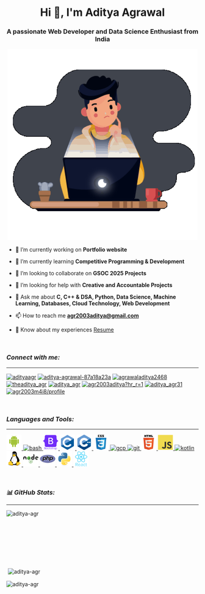 <h1 align="center">Hi 👋, I'm Aditya Agrawal</h1>
<h3 align="center">A passionate Web Developer and Data Science Enthusiast from India</h3>

<p align="center"><img  src="https://github.com/aditya-agr/aditya-agr/blob/main/gif.gif" alt="aditya-agr" /></p>

- 🔭 I’m currently working on **Portfolio website**

- 🌱 I’m currently learning **Competitive Programming & Development**

- 👯 I’m looking to collaborate on **GSOC 2025 Projects**

- 🤝 I’m looking for help with **Creative and Accountable Projects**

- 💬 Ask me about **C, C++ & DSA, Python, Data Science, Machine Learning, Databases, Cloud Technology, Web Development**

- 📫 How to reach me **agr2003aditya@gmail.com**

- 📄 Know about my experiences [Resume](https://drive.google.com/file/d/1xYjrrutq52hm9PKS3MEPYbc0yizfN7ud/view?usp=sharing)

<br>
<h3 align="left"><b><i>Connect with me:</b></i></h3>
<hr>
<p align="left">
<a href="https://dev.to/adityaagr" target="blank"><img align="center" src="https://raw.githubusercontent.com/rahuldkjain/github-profile-readme-generator/master/src/images/icons/Social/devto.svg" alt="adityaagr" height="30" width="40" /></a>
<a href="https://linkedin.com/in/aditya-agrawal-87a18a23a" target="blank"><img align="center" src="https://raw.githubusercontent.com/rahuldkjain/github-profile-readme-generator/master/src/images/icons/Social/linked-in-alt.svg" alt="aditya-agrawal-87a18a23a" height="30" width="40" /></a>
<a href="https://codesandbox.com/agrawaladitya2468" target="blank"><img align="center" src="https://raw.githubusercontent.com/rahuldkjain/github-profile-readme-generator/master/src/images/icons/Social/codesandbox.svg" alt="agrawaladitya2468" height="30" width="40" /></a>
<a href="https://instagram.com/theaditya_agr" target="blank"><img align="center" src="https://raw.githubusercontent.com/rahuldkjain/github-profile-readme-generator/master/src/images/icons/Social/instagram.svg" alt="theaditya_agr" height="30" width="40" /></a>
<a href="https://www.codechef.com/users/aditya_agr" target="blank"><img align="center" src="https://cdn.jsdelivr.net/npm/simple-icons@3.1.0/icons/codechef.svg" alt="aditya_agr" height="30" width="40" /></a>
<a href="https://www.hackerrank.com/agr2003aditya?hr_r=1" target="blank"><img align="center" src="https://raw.githubusercontent.com/rahuldkjain/github-profile-readme-generator/master/src/images/icons/Social/hackerrank.svg" alt="agr2003aditya?hr_r=1" height="30" width="40" /></a>
<a href="https://www.leetcode.com/aditya_agr31" target="blank"><img align="center" src="https://raw.githubusercontent.com/rahuldkjain/github-profile-readme-generator/master/src/images/icons/Social/leet-code.svg" alt="aditya_agr31" height="30" width="40" /></a>
<a href="https://auth.geeksforgeeks.org/user/agr2003m4i8/profile" target="blank"><img align="center" src="https://raw.githubusercontent.com/rahuldkjain/github-profile-readme-generator/master/src/images/icons/Social/geeks-for-geeks.svg" alt="agr2003m4i8/profile" height="30" width="40" /></a>
</p>

<br>
  <h3 align="left"><b><i>Languages and Tools:</b></i></h3>
<hr>
<p align="left"> <a href="https://developer.android.com" target="_blank" rel="noreferrer"> <img src="https://raw.githubusercontent.com/devicons/devicon/master/icons/android/android-original-wordmark.svg" alt="android" width="40" height="40"/> </a> <a href="https://www.gnu.org/software/bash/" target="_blank" rel="noreferrer"> <img src="https://www.vectorlogo.zone/logos/gnu_bash/gnu_bash-icon.svg" alt="bash" width="40" height="40"/> </a> <a href="https://getbootstrap.com" target="_blank" rel="noreferrer"> <img src="https://raw.githubusercontent.com/devicons/devicon/master/icons/bootstrap/bootstrap-plain-wordmark.svg" alt="bootstrap" width="40" height="40"/> </a> <a href="https://www.cprogramming.com/" target="_blank" rel="noreferrer"> <img src="https://raw.githubusercontent.com/devicons/devicon/master/icons/c/c-original.svg" alt="c" width="40" height="40"/> </a> <a href="https://www.w3schools.com/cpp/" target="_blank" rel="noreferrer"> <img src="https://raw.githubusercontent.com/devicons/devicon/master/icons/cplusplus/cplusplus-original.svg" alt="cplusplus" width="40" height="40"/> </a> <a href="https://www.w3schools.com/css/" target="_blank" rel="noreferrer"> <img src="https://raw.githubusercontent.com/devicons/devicon/master/icons/css3/css3-original-wordmark.svg" alt="css3" width="40" height="40"/> </a> <a href="https://cloud.google.com" target="_blank" rel="noreferrer"> <img src="https://www.vectorlogo.zone/logos/google_cloud/google_cloud-icon.svg" alt="gcp" width="40" height="40"/> </a> <a href="https://git-scm.com/" target="_blank" rel="noreferrer"> <img src="https://www.vectorlogo.zone/logos/git-scm/git-scm-icon.svg" alt="git" width="40" height="40"/> </a> <a href="https://www.w3.org/html/" target="_blank" rel="noreferrer"> <img src="https://raw.githubusercontent.com/devicons/devicon/master/icons/html5/html5-original-wordmark.svg" alt="html5" width="40" height="40"/> </a> <a href="https://developer.mozilla.org/en-US/docs/Web/JavaScript" target="_blank" rel="noreferrer"> <img src="https://raw.githubusercontent.com/devicons/devicon/master/icons/javascript/javascript-original.svg" alt="javascript" width="40" height="40"/> </a> <a href="https://kotlinlang.org" target="_blank" rel="noreferrer"> <img src="https://www.vectorlogo.zone/logos/kotlinlang/kotlinlang-icon.svg" alt="kotlin" width="40" height="40"/> </a> <a href="https://www.linux.org/" target="_blank" rel="noreferrer"> <img src="https://raw.githubusercontent.com/devicons/devicon/master/icons/linux/linux-original.svg" alt="linux" width="40" height="40"/> </a> <a href="https://nodejs.org" target="_blank" rel="noreferrer"> <img src="https://raw.githubusercontent.com/devicons/devicon/master/icons/nodejs/nodejs-original-wordmark.svg" alt="nodejs" width="40" height="40"/> </a> <a href="https://www.php.net" target="_blank" rel="noreferrer"> <img src="https://raw.githubusercontent.com/devicons/devicon/master/icons/php/php-original.svg" alt="php" width="40" height="40"/> </a> <a href="https://www.python.org" target="_blank" rel="noreferrer"> <img src="https://raw.githubusercontent.com/devicons/devicon/master/icons/python/python-original.svg" alt="python" width="40" height="40"/> </a> <a href="https://reactjs.org/" target="_blank" rel="noreferrer"> <img src="https://raw.githubusercontent.com/devicons/devicon/master/icons/react/react-original-wordmark.svg" alt="react" width="40" height="40"/> </a> </p>

<br>
  <h3 align="left"><b><i>📊 GitHub Stats:</b></i></h3>
<hr>
<p><img align="left" src="https://github-readme-stats.vercel.app/api?username=aditya-agr&theme=dark&hide_border=false&include_all_commits=false&count_private=false" alt="aditya-agr" /></p>
<br><br><br><br><br><br><br><br>
<p>&nbsp;<img align="center" src="https://github-readme-streak-stats.herokuapp.com/?user=aditya-agr&theme=dark&hide_border=false" alt="aditya-agr" /></p>
<p><img align="center" src="https://github-readme-stats.vercel.app/api/top-langs/?username=aditya-agr&theme=dark&hide_border=false&include_all_commits=false&count_private=false&layout=compact" alt="aditya-agr" /></p>
